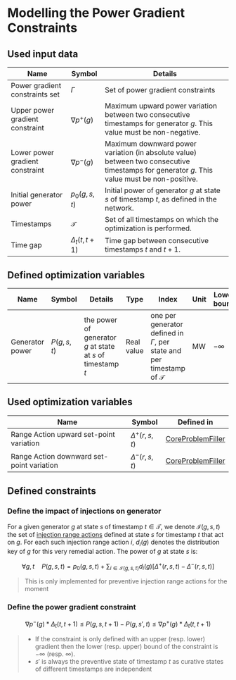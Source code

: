 # Modelling the Power Gradient Constraints

## Used input data

| Name                            | Symbol               | Details                                                                                                                                     |
|---------------------------------|----------------------|---------------------------------------------------------------------------------------------------------------------------------------------|
| Power gradient constraints set  | $\Gamma$             | Set of power gradient constraints                                                                                                           |
| Upper power gradient constraint | $\nabla p^{+}(g)$    | Maximum upward power variation between two consecutive timestamps for generator $g$. This value must be non-negative.                       |
| Lower power gradient constraint | $\nabla p^{-}(g)$    | Maximum downward power variation (in absolute value) between two consecutive timestamps for generator $g$. This value must be non-positive. |
| Initial generator power         | $p_{0}(g,s,t)$       | Initial power of generator $g$ at state $s$ of timestamp $t$, as defined in the network.                                                    |
| Timestamps                      | $\mathcal{T}$        | Set of all timestamps on which the optimization is performed.                                                                               |
| Time gap                        | $\Delta_t(t, t + 1)$ | Time gap between consecutive timestamps $t$ and $t + 1$.                                                                                    |

## Defined optimization variables

| Name            | Symbol     | Details                                                     | Type       | Index                                                                               | Unit | Lower bound | Upper bound |
|-----------------|------------|-------------------------------------------------------------|------------|-------------------------------------------------------------------------------------|------|-------------|-------------|
| Generator power | $P(g,s,t)$ | the power of generator $g$ at state at $s$ of timestamp $t$ | Real value | one per generator defined in $\Gamma$, per state and per timestamp of $\mathcal{T}$ | MW   | $-\infty$   | $+\infty$   |

## Used optimization variables

| Name                                      | Symbol              | Defined in                                                                 |
|-------------------------------------------|---------------------|----------------------------------------------------------------------------|
| Range Action upward set-point variation   | $\Delta^{+}(r,s,t)$ | [CoreProblemFiller](core-problem-filler.md#defined-optimization-variables) |
| Range Action downward set-point variation | $\Delta^{-}(r,s,t)$ | [CoreProblemFiller](core-problem-filler.md#defined-optimization-variables) |

## Defined constraints

### Define the impact of injections on generator

For a given generator $g$ at state $s$ of timestamp $t \in \mathcal{T}$, we denote $\mathcal{I}(g,s,t)$ the set of [injection range actions](/input-data/crac/json.html#injection-range-action) defined at state $s$ for timestamp $t$ that act on $g$. For each such injection range action $i$, $d_{i}(g)$ denotes the distribution key of $g$ for this very remedial action. The power of $g$ at state $s$ is:

$$\forall g, t \quad  P(g,s,t) = p_{0}(g,s,t) + \sum_{i \in \mathcal{I}(g,s,t)} d_i(g) \left [ \Delta^{+}(r,s,t) - \Delta^{-}(r,s,t) \right ]$$

> This is only implemented for preventive injection range actions for the moment

### Define the power gradient constraint

$$\nabla p^{-}(g) * \Delta_t(t, t + 1) \leq P(g,s,t + 1) - P(g,s',t)\leq \nabla p^{+}(g) * \Delta_t(t, t + 1)$$

> - If the constraint is only defined with an upper (resp. lower) gradient then the lower (resp. upper) bound of the constraint is $-\infty$ (resp. $\infty$).
> - $s'$ is always the preventive state of timestamp $t$ as curative states of different timestamps are independent